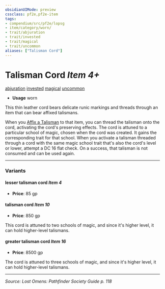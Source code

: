 ```yaml
---
obsidianUIMode: preview
cssclass: pf2e,pf2e-item
tags:
- compendium/src/pf2e/lopsg
- item/category/worn/
- trait/abjuration
- trait/invested
- trait/magical
- trait/uncommon
aliases: ["Talisman Cord"]
---
```

# Talisman Cord *Item 4+*  
[abjuration](abjuration.md "Abjuration School Trait")  [invested](invested.md "Invested Item Trait")  [magical](magical.md "Magical Item Trait")  [uncommon](uncommon.md "Uncommon Rarity Trait")  

- **Usage** worn

This thin leather cord bears delicate runic markings and threads through an item that can bear affixed talismans.

When you [Affix a Talisman](affix-a-talisman.md) to that item, you can thread the talisman onto the cord, activating the cord's preserving effects. The cord is attuned to a particular school of magic, chosen when the cord was created. It gains the corresponding trait for that school. When you activate a talisman threaded through a cord with the same magic school trait that's also the cord's level or lower, attempt a DC 16 flat check. On a success, that talisman is not consumed and can be used again.

---

### Variants

#### lesser talisman cord *Item 4*

- **Price**: 85 gp

#### talisman cord *Item 10*

- **Price**: 850 gp

This cord is attuned to two schools of magic, and since it's higher level, it can hold higher-level talismans.

#### greater talisman cord *Item 16*

- **Price**: 8500 gp

The cord is attuned to three schools of magic, and since it's higher level, it can hold higher-level talismans.

---
*Source: Lost Omens: Pathfinder Society Guide p. 118*